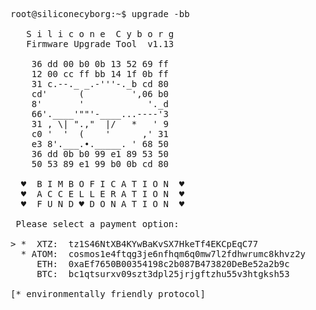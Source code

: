 <pre>
root@siliconecyborg:~$ upgrade -bb

   S i l i c o n e  C y b o r g
   Firmware Upgrade Tool  v1.13

    36 dd 00 b0 0b 13 52 69 ff
    12 00 cc ff bb 14 1f 0b ff       
    31 c.--._ _.-'''-._b cd 80
    cd'      (         ',06 b0
    8'       '            '._d
    66'.____'""'-____...----'3
    31 , \| ".,"  |/   *   ' 9
    c0 '  '  (    '      ,' 31
    e3 8'.___.•._____. ' 68 50    
    36 dd 0b b0 99 e1 89 53 50
    50 53 89 e1 99 b0 0b cd 80

  ♥  B I M B O F I C A T I O N  ♥
  ♥  A C C E L L E R A T I O N  ♥
  ♥  F U N D ♥ D O N A T I O N  ♥

 Please select a payment option: 

> *  XTZ:  tz1S46NtXB4KYwBaKvSX7HkeTf4EKCpEqC77
  * ATOM:  cosmos1e4ftqg3je6nfhqm6q0mw7l2fdhwrumc8khvz2y
     ETH:  0xaEf7650B00354198c2b087B473820DeBe52a2b9c
     BTC:  bc1qtsurxv09szt3dpl25jrjgftzhu55v3htgksh53

[* environmentally friendly protocol]
</pre>
